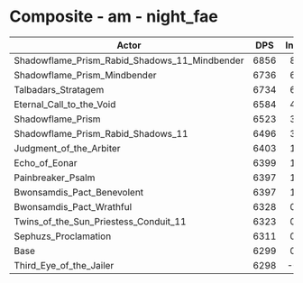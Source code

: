# Composite - am - night_fae
| Actor | DPS | Increase |
|---|:---:|:---:|
|Shadowflame_Prism_Rabid_Shadows_11_Mindbender|6856|8.84%|
|Shadowflame_Prism_Mindbender|6736|6.93%|
|Talbadars_Stratagem|6734|6.91%|
|Eternal_Call_to_the_Void|6584|4.52%|
|Shadowflame_Prism|6523|3.55%|
|Shadowflame_Prism_Rabid_Shadows_11|6496|3.13%|
|Judgment_of_the_Arbiter|6403|1.65%|
|Echo_of_Eonar|6399|1.59%|
|Painbreaker_Psalm|6397|1.56%|
|Bwonsamdis_Pact_Benevolent|6397|1.55%|
|Bwonsamdis_Pact_Wrathful|6328|0.47%|
|Twins_of_the_Sun_Priestess_Conduit_11|6323|0.38%|
|Sephuzs_Proclamation|6311|0.19%|
|Base|6299|0.00%|
|Third_Eye_of_the_Jailer|6298|-0.01%|
